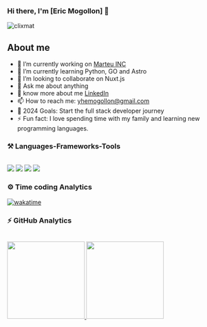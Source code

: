 ### Hi there, I'm [Eric Mogollon] 👋

<img src="https://komarev.com/ghpvc/?username=clixmat&label=Profile%20views&color=0e75b6&style=flat" alt="clixmat" />

<!-- PROFILE:START -->
## About me

- 🔭 I’m currently working on [Marteu INC ](https://marteu.com)
- 🌱 I’m currently learning Python, GO and Astro
- 👯 I’m looking to collaborate on Nuxt.js
- 💬 Ask me about anything
- 👀 know more about me [LinkedIn ](https://pe.linkedin.com/in/eric-mogollon)
- 📫 How to reach me: yhemogollon@gmail.com
- 🥅 2024 Goals: Start the full stack developer journey
- ⚡ Fun fact: I love spending time with my family and learning new programming languages.
<!-- PROFILE:END -->

<!-- LANGUAGES:START --> 
### ⚒️ Languages-Frameworks-Tools
<br>
<img src="https://skillicons.dev/icons?i=html,css,js,typescript,swift,cpp,kotlin,swift" />
<img src="https://skillicons.dev/icons?i=react,redux,nextjs,nestjs,angular,vue,nuxtjs,vuetify,tailwind,bootstrap,pinia,flutter,laravel" />
<img src="https://skillicons.dev/icons?i=figma,xd,ai,ps,github,gitlab,postman" />
<img src="https://skillicons.dev/icons?i=nodejs,express,firebase,mongodb,graphql,apollo,aws,mysql,kubernetes,jenkins,gcp,docker" /><br>
<!-- LANGUAGES:END -->


<!-- TIME:START -->
### ⚙️ Time coding Analytics
[![wakatime](https://wakatime.com/badge/user/74828902-31ee-4d20-ab6e-acf3b7b28b6f.svg)](https://wakatime.com/@74828902-31ee-4d20-ab6e-acf3b7b28b6f)<br>
<!-- TIME:END -->

<!-- STATS:START -->
### ⚡ GitHub Analytics
<br />
<a href="https://github.com/clixmat">
  <img height="180em" src="https://github-readme-stats-eight-theta.vercel.app/api?username=clixmat&show_icons=true&theme=algolia&include_all_commits=true&count_private=true"/>
  <img height="180em" src="https://github-readme-stats-eight-theta.vercel.app/api/top-langs/?username=clixmat&layout=compact&langs_count=8&theme=algolia"/>
</a>
<!-- STATS:END -->

